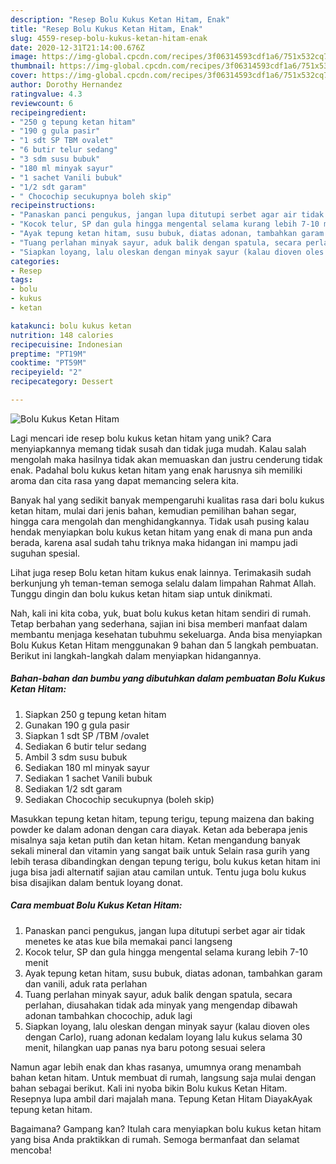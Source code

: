 ```yaml
---
description: "Resep Bolu Kukus Ketan Hitam, Enak"
title: "Resep Bolu Kukus Ketan Hitam, Enak"
slug: 4559-resep-bolu-kukus-ketan-hitam-enak
date: 2020-12-31T21:14:00.676Z
image: https://img-global.cpcdn.com/recipes/3f06314593cdf1a6/751x532cq70/bolu-kukus-ketan-hitam-foto-resep-utama.jpg
thumbnail: https://img-global.cpcdn.com/recipes/3f06314593cdf1a6/751x532cq70/bolu-kukus-ketan-hitam-foto-resep-utama.jpg
cover: https://img-global.cpcdn.com/recipes/3f06314593cdf1a6/751x532cq70/bolu-kukus-ketan-hitam-foto-resep-utama.jpg
author: Dorothy Hernandez
ratingvalue: 4.3
reviewcount: 6
recipeingredient:
- "250 g tepung ketan hitam"
- "190 g gula pasir"
- "1 sdt SP TBM ovalet"
- "6 butir telur sedang"
- "3 sdm susu bubuk"
- "180 ml minyak sayur"
- "1 sachet Vanili bubuk"
- "1/2 sdt garam"
- " Chocochip secukupnya boleh skip"
recipeinstructions:
- "Panaskan panci pengukus, jangan lupa ditutupi serbet agar air tidak menetes ke atas kue bila memakai panci langseng"
- "Kocok telur, SP dan gula hingga mengental selama kurang lebih 7-10 menit"
- "Ayak tepung ketan hitam, susu bubuk, diatas adonan, tambahkan garam dan vanili, aduk rata perlahan"
- "Tuang perlahan minyak sayur, aduk balik dengan spatula, secara perlahan, diusahakan tidak ada minyak yang mengendap dibawah adonan tambahkan chocochip, aduk lagi"
- "Siapkan loyang, lalu oleskan dengan minyak sayur (kalau dioven oles dengan Carlo), ruang adonan kedalam loyang lalu kukus selama 30 menit, hilangkan uap panas nya baru potong sesuai selera"
categories:
- Resep
tags:
- bolu
- kukus
- ketan

katakunci: bolu kukus ketan 
nutrition: 148 calories
recipecuisine: Indonesian
preptime: "PT19M"
cooktime: "PT59M"
recipeyield: "2"
recipecategory: Dessert

---
```



![Bolu Kukus Ketan Hitam](https://img-global.cpcdn.com/recipes/3f06314593cdf1a6/751x532cq70/bolu-kukus-ketan-hitam-foto-resep-utama.jpg)

Lagi mencari ide resep bolu kukus ketan hitam yang unik? Cara menyiapkannya memang tidak susah dan tidak juga mudah. Kalau salah mengolah maka hasilnya tidak akan memuaskan dan justru cenderung tidak enak. Padahal bolu kukus ketan hitam yang enak harusnya sih memiliki aroma dan cita rasa yang dapat memancing selera kita.

Banyak hal yang sedikit banyak mempengaruhi kualitas rasa dari bolu kukus ketan hitam, mulai dari jenis bahan, kemudian pemilihan bahan segar, hingga cara mengolah dan menghidangkannya. Tidak usah pusing kalau hendak menyiapkan bolu kukus ketan hitam yang enak di mana pun anda berada, karena asal sudah tahu triknya maka hidangan ini mampu jadi suguhan spesial.

Lihat juga resep Bolu ketan hitam kukus enak lainnya. Terimakasih sudah berkunjung yh teman-teman semoga selalu dalam limpahan Rahmat Allah. Tunggu dingin dan bolu kukus ketan hitam siap untuk dinikmati.


Nah, kali ini kita coba, yuk, buat bolu kukus ketan hitam sendiri di rumah. Tetap berbahan yang sederhana, sajian ini bisa memberi manfaat dalam membantu menjaga kesehatan tubuhmu sekeluarga. Anda bisa menyiapkan Bolu Kukus Ketan Hitam menggunakan 9 bahan dan 5 langkah pembuatan. Berikut ini langkah-langkah dalam menyiapkan hidangannya.

<!--inarticleads1-->

##### Bahan-bahan dan bumbu yang dibutuhkan dalam pembuatan Bolu Kukus Ketan Hitam:

1. Siapkan 250 g tepung ketan hitam
1. Gunakan 190 g gula pasir
1. Siapkan 1 sdt SP /TBM /ovalet
1. Sediakan 6 butir telur sedang
1. Ambil 3 sdm susu bubuk
1. Sediakan 180 ml minyak sayur
1. Sediakan 1 sachet Vanili bubuk
1. Sediakan 1/2 sdt garam
1. Sediakan  Chocochip secukupnya (boleh skip)


Masukkan tepung ketan hitam, tepung terigu, tepung maizena dan baking powder ke dalam adonan dengan cara diayak. Ketan ada beberapa jenis misalnya saja ketan putih dan ketan hitam. Ketan mengandung banyak sekali mineral dan vitamin yang sangat baik untuk Selain rasa gurih yang lebih terasa dibandingkan dengan tepung terigu, bolu kukus ketan hitam ini juga bisa jadi alternatif sajian atau camilan untuk. Tentu juga bolu kukus bisa disajikan dalam bentuk loyang donat. 

<!--inarticleads2-->

##### Cara membuat Bolu Kukus Ketan Hitam:

1. Panaskan panci pengukus, jangan lupa ditutupi serbet agar air tidak menetes ke atas kue bila memakai panci langseng
1. Kocok telur, SP dan gula hingga mengental selama kurang lebih 7-10 menit
1. Ayak tepung ketan hitam, susu bubuk, diatas adonan, tambahkan garam dan vanili, aduk rata perlahan
1. Tuang perlahan minyak sayur, aduk balik dengan spatula, secara perlahan, diusahakan tidak ada minyak yang mengendap dibawah adonan tambahkan chocochip, aduk lagi
1. Siapkan loyang, lalu oleskan dengan minyak sayur (kalau dioven oles dengan Carlo), ruang adonan kedalam loyang lalu kukus selama 30 menit, hilangkan uap panas nya baru potong sesuai selera


Namun agar lebih enak dan khas rasanya, umumnya orang menambah bahan ketan hitam. Untuk membuat di rumah, langsung saja mulai dengan bahan sebagai berikut. Kali ini nyoba bikin Bolu kukus Ketan Hitam. Resepnya lupa ambil dari majalah mana. Tepung Ketan Hitam DiayakAyak tepung ketan hitam. 

Bagaimana? Gampang kan? Itulah cara menyiapkan bolu kukus ketan hitam yang bisa Anda praktikkan di rumah. Semoga bermanfaat dan selamat mencoba!
